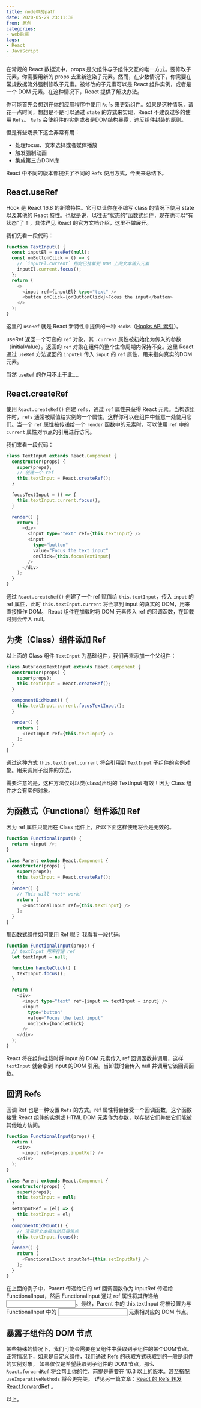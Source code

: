 ```yaml
---
title: node中的path
date: 2020-05-29 23:11:38
from: 原创
categories:
- web前端
tags:
- React
- JavaScript
---
```


在常规的 React 数据流中，props 是父组件与子组件交互的唯一方式。要修改子元素，你需要用新的 props 去重新渲染子元素。然而，在少数情况下，你需要在常规数据流外强制修改子元素。被修改的子元素可以是 React 组件实例，或者是一个 DOM 元素。在这种情况下，React 提供了解决办法。
<!-- more -->

你可能首先会想到在你的应用程序中使用 `Refs` 来更新组件。如果是这种情况，请花一点时间，想想是不是可以通过 `state` 的方式来实现，React 不建议过多的使用 `Refs`。
`Refs` 会使组件的实例或者是DOM结构暴露，违反组件封装的原则。

但是有些场景下这会非常有用：

* 处理focus、文本选择或者媒体播放
* 触发强制动画
* 集成第三方DOM库

React 中不同的版本都提供了不同的 `Refs` 使用方式，今天来总结下。


## React.useRef

Hook 是 React 16.8 的新增特性。它可以让你在不编写 class 的情况下使用 state 以及其他的 React 特性。也就是说，以往无“状态的”函数式组件，现在也可以“有状态”了！，具体详见 React 的官方文档介绍，这里不做展开。

我们先看一段代码：

```typescript jsx
function TextInput() {
  const inputEl = useRef(null);
  const onButtonClick = () => {
    // `inputEl.current` 指向已挂载到 DOM 上的文本输入元素
    inputEl.current.focus();
  };
  return (
    <>
      <input ref={inputEl} type="text" />
      <button onClick={onButtonClick}>Focus the input</button>
    </>
  );
}
```

这里的 `useRef` 就是 React 新特性中提供的一种 `Hooks`（[Hooks API 索引](https://zh-hans.reactjs.org/docs/hooks-reference.html)）。

useRef 返回一个可变的 `ref` 对象，其 `.current` 属性被初始化为传入的参数（initialValue）。返回的 `ref` 对象在组件的整个生命周期内保持不变。这里 React 通过 `useRef` 方法返回的
`inputEl` 传入 `input` 的 `ref` 属性，用来指向真实的DOM元素。

当然 `useRef` 的作用不止于此....


## React.createRef

使用 `React.createRef()` 创建 `refs`，通过 `ref` 属性来获得 React 元素。当构造组件时，`refs` 通常被赋值给实例的一个属性，这样你可以在组件中任意一处使用它们。当一个 `ref` 属性被传递给一个 `render` 函数中的元素时，可以使用 `ref` 中的 `current` 属性对节点的引用进行访问。

我们来看一段代码：

```typescript jsx
class TextInput extends React.Component {
  constructor(props) {
    super(props);
    // 创建一个 ref
    this.textInput = React.createRef();
  }

  focusTextInput = () => {
    this.textInput.current.focus();
  }

  render() {
    return (
      <div>
        <input type="text" ref={this.textInput} />
        <input
          type="button"
          value="Focus the text input"
          onClick={this.focusTextInput}
        />
      </div>
    );
  }
}
```
通过 `React.createRef()` 创建了一个 ref 赋值给 `this.textInput`，传入 `input` 的 ref 属性，此时 `this.textInput.current` 将会拿到 input 的真实的 DOM，用来直接操作 DOM。
React 组件在加载时将 DOM 元素传入 ref 的回调函数，在卸载时则会传入 null。


## 为类（Class）组件添加 Ref

以上面的 Class 组件 `TextInput` 为基础组件，我们再来添加一个父组件：

```typescript jsx
class AutoFocusTextInput extends React.Component {
  constructor(props) {
    super(props);
    this.textInput = React.createRef();
  }

  componentDidMount() {
    this.textInput.current.focusTextInput();
  }

  render() {
    return (
      <TextInput ref={this.textInput} />
    );
  }
}
```

通过这种方式 `this.textInput.current` 将会引用到 `TextInput` 子组件的实例对象。用来调用子组件的方法。

需要注意的是，这种方法仅对以类(class)声明的 TextInput 有效！因为 Class 组件才会有实例对象。


## 为函数式（Functional）组件添加 Ref

因为 ref 属性只能用在 Class 组件上，所以下面这样使用将会是无效的。

```typescript jsx
function FunctionalInput() {
  return <input />;
}

class Parent extends React.Component {
  constructor(props) {
    super(props);
    this.textInput = React.createRef();
  }
  render() {
    // This will *not* work!
    return (
      <FunctionalInput ref={this.textInput} />
    );
  }
}
```

那函数式组件如何使用 Ref 呢？ 我看看一段代码:

```typescript jsx
function FunctionalInput(props) {
  // textInput 用来存储 ref
  let textInput = null;

  function handleClick() {
    textInput.focus();
  }

  return (
    <div>
      <input type="text" ref={input => textInput = input} />
      <input
        type="button"
        value="Focus the text input"
        onClick={handleClick}
      />
    </div>
  );  
}
```

React 将在组件挂载时将 input 的 DOM 元素传入 ref 回调函数并调用，这样 `textInput` 就会拿到 input 的DOM 引用。当卸载时会传入 null 并调用它该回调函数。

## 回调 Refs

回调 Ref 也是一种设置 `Refs` 的方式。ref 属性将会接受一个回调函数，这个函数接受 React 组件的实例或 HTML DOM 元素作为参数，以存储它们并使它们能被其他地方访问。

```typescript jsx
function FunctionalInput(props) {
  return (
    <div>
      <input ref={props.inputRef} />
    </div>
  );
}

class Parent extends React.Component {
  constructor(props) {
    super(props);
    this.textInput = null;
  }
  setInputRef = (el) => {
    this.textInput = el;
  }
  componentDidMount() {
    // 渲染后文本框自动获得焦点
    this.textInput.focus();
  }
  render() {
    return (
      <FunctionalInput inputRef={this.setInputRef} />
    );
  }
}
```
在上面的例子中，Parent 传递给它的 ref 回调函数作为 inputRef 传递给 FunctionalInput，然后 FunctionalInput 通过 ref 属性将其传递给 <input>。最终，Parent 中的 this.textInput 将被设置为与 FunctionalInput 中的 <input> 元素相对应的 DOM 节点。

## 暴露子组件的 DOM 节点

某些特殊的情况下，我们可能会需要在父组件中获取到子组件的某个DOM节点。正常情况下，如果是自定义组件，我们通过 Refs 的获取方式获取到的一般是组件的实例对象，
如果仅仅是希望获取到子组件的 DOM 节点，那么 `React.forwardRef` 将会帮上你的忙，前提是需要在 16.3 以上的版本。甚至搭配 `useImperativeMethods` 将会更完美。
详见另一篇文章：[React 的 Refs 转发 React.forwardRef]() 。


以上。
